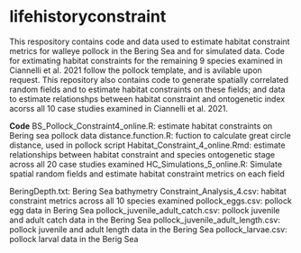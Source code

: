 # lifehistoryconstraint
This respository contains code and data used to estimate habitat constraint metrics for walleye pollock in the Bering Sea and for simulated data.  Code for extimating habitat constraints for the remaining 9 species examined in Ciannelli et al. 2021 follow the pollock template, and is avilable upon request.
This repository also contains code to generate spatially correlated random fields and to estimate habitat constraints on these fields; and data to estimate relationshps between habitat constraint and ontogenetic index acorss all 10 case studies examined in Ciannelli et al. 2021.

**Code**
BS_Pollock_Constraint4_online.R: estimate habitat constraints on Bering sea pollock data
distance.function.R: fuction to calculate great circle distance, used in pollock script
Habitat_Constraint_4_online.Rmd: estimate relationships between habitat constraint and species ontogenetic stage across all 20 case studies examined
HC_Simulations_5_online.R: Simulate spatial random fields and estimate habitat constraint metrics on each field


BeringDepth.txt: Bering Sea bathymetry
Constraint_Analysis_4.csv: habitat constraint metrics across all 10 species examined
pollock_eggs.csv: pollock egg data in Bering Sea
pollock_juvenile_adult_catch.csv: pollock juvenile and adult catch data in the Bering Sea
pollock_juvenile_adult_length.csv: pollock juvenile and adult length data in the Bering Sea
pollock_larvae.csv: pollock larval data in the Berig Sea




